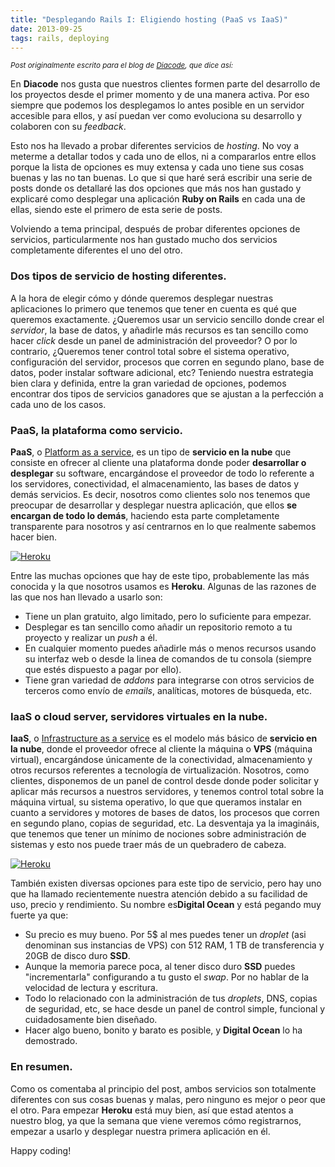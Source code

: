 ```yaml
---
title: "Desplegando Rails I: Eligiendo hosting (PaaS vs IaaS)"
date: 2013-09-25
tags: rails, deploying
---
```

<small style="font-style: italic;">Post originalmente escrito para el blog de <a href=" http://blog.diacode.com/desplegando-rails-i-eligiendo-hosting-paas-vs-iaa" target="_blank">Diacode</a>, que dice así:</small>

En **Diacode** nos gusta que nuestros clientes formen parte del desarrollo de los proyectos desde el primer momento y de una manera activa. Por eso siempre que podemos los desplegamos lo antes posible en un servidor accesible para ellos, y así puedan ver como evoluciona su desarrollo y colaboren con su *feedback*.

Esto nos ha llevado a probar diferentes servicios de *hosting*. No voy a meterme a detallar todos y cada uno de ellos, ni a compararlos entre ellos porque la lista de opciones es muy extensa y cada uno tiene sus cosas buenas y las no tan buenas. Lo que si que haré será escribir una serie de posts donde os detallaré las dos opciones que más nos han gustado y explicaré como desplegar una aplicación **Ruby on Rails** en cada una de ellas, siendo este el primero de esta serie de posts.

Volviendo a tema principal, después de probar diferentes opciones de servicios, particularmente nos han gustado mucho dos servicios completamente diferentes el uno del otro. 

<!-- more -->

### Dos tipos de servicio de hosting diferentes.
A la hora de elegir cómo y dónde queremos desplegar nuestras aplicaciones lo primero que tenemos que tener en cuenta es qué que queremos exactamente.
¿Queremos usar un servicio sencillo donde crear el *servidor*, la base de datos, y añadirle más recursos es tan sencillo como hacer *click* desde un panel de administración del proveedor? O por lo contrario, ¿Queremos tener control total sobre el sistema operativo, configuración del servidor, procesos que corren en segundo plano, base de datos, poder instalar software adicional, etc?
Teniendo nuestra estrategia bien clara y definida, entre la gran variedad de opciones, podemos encontrar dos tipos de servicios ganadores que se ajustan a la perfección a cada uno de los casos.

### PaaS, la plataforma como servicio.
**PaaS**, o <a href="http://es.wikipedia.org/wiki/Plataforma_como_servicio#Plataforma_como_servicio" target="_blank">Platform as a service</a>, es un tipo de **servicio en la nube** que consiste en ofrecer al cliente una plataforma donde poder **desarrollar o desplegar** su software, encargándose el proveedor de todo lo referente a los servidores, conectividad, el almacenamiento, las bases de datos y demás servicios. Es decir, nosotros como clientes solo nos tenemos que preocupar de desarrollar y desplegar nuestra aplicación, que ellos **se encargan de todo lo demás**, haciendo esta parte completamente transparente para nosotros y así centrarnos en lo que realmente sabemos hacer bien.

<a href="https://www.heroku.com/" target="_blank"><img src="/images/blog/heroku-logo.png" alt="Heroku" style="background: #fff;" /></a>

Entre las muchas opciones que hay de este tipo, probablemente las más conocida y la que nosotros usamos es **Heroku**. Algunas de las razones de las que nos han llevado a usarlo son:

- Tiene un plan gratuito, algo limitado, pero lo suficiente para empezar.
- Desplegar es tan sencillo como añadir un repositorio remoto a tu proyecto y realizar un *push* a él.
- En cualquier momento puedes añadirle más o menos recursos usando su interfaz web o desde la linea de comandos de tu consola (siempre que estés dispuesto a pagar por ello).
- Tiene gran variedad de *addons* para integrarse con otros servicios de terceros como envío de *emails*, analíticas, motores de búsqueda, etc.

### IaaS o cloud server, servidores virtuales en la nube.
**IaaS**, o <a href="http://en.wikipedia.org/wiki/Infrastructure_as_a_service#Infrastructure_as_a_service_.28IaaS.29" target="_blank">Infrastructure as a service</a> es el modelo más básico de **servicio en la nube**, donde el proveedor ofrece al cliente la máquina o **VPS** (máquina virtual), encargándose únicamente de la conectividad, almacenamiento y otros recursos referentes a tecnología de virtualización. Nosotros, como clientes, disponemos de un panel de control desde donde poder solicitar y aplicar más recursos a nuestros servidores, y tenemos control total sobre la máquina virtual, su sistema operativo, lo que que queramos instalar en cuanto a servidores y motores de bases de datos, los procesos que corren en segundo plano, copias de seguridad, etc. La desventaja ya la imagináis, que tenemos que tener un mínimo de nociones sobre administración de sistemas y esto nos puede traer más de un quebradero de cabeza.

<a href="https://www.digitalocean.com/?refcode=97511b3695c6" target="_blank"><img src="/images/blog/digital-ocean-logo.png" alt="Heroku" style="background: #fff;"/></a>

También existen diversas opciones para este tipo de servicio, pero hay uno que ha llamado recientemente nuestra atención debido a su facilidad de uso, precio y rendimiento. Su nombre es**Digital Ocean** y está pegando muy fuerte ya que:

- Su precio es muy bueno. Por 5$ al mes puedes tener un *droplet* (asi denominan sus instancias de VPS) con 512 RAM, 1 TB de transferencia y 20GB de disco duro **SSD**.
- Aunque la memoria parece poca, al tener disco duro **SSD** puedes "incrementarla" configurando a tu gusto el *swap*. Por no hablar de la velocidad de lectura y escritura.
- Todo lo relacionado con la administración de tus *droplets*, DNS, copias de seguridad, etc, se hace desde un panel de control simple, funcional y cuidadosamente bien diseñado. 
- Hacer algo bueno, bonito y barato es posible, y **Digital Ocean** lo ha demostrado.

### En resumen.
Como os comentaba al principio del post, ambos servicios son totalmente diferentes con sus cosas buenas y malas, pero ninguno es mejor o peor que el otro. Para empezar **Heroku** está muy bien, así que estad atentos a nuestro blog, ya que la semana que viene veremos cómo registrarnos, empezar a usarlo y desplegar nuestra primera aplicación en él. 

Happy coding!




